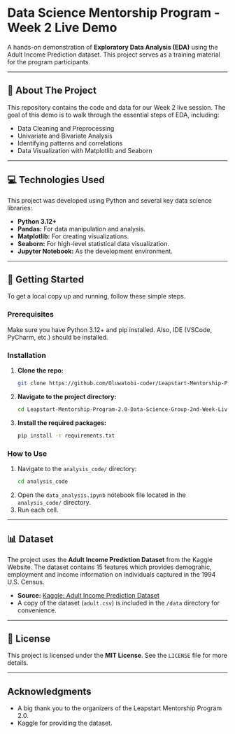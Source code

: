 # Data Science Mentorship Program - Week 2 Live Demo

A hands-on demonstration of **Exploratory Data Analysis (EDA)** using the Adult Income Prediction dataset. 
This project serves as a training material for the program participants.

---

## 📜 About The Project

This repository contains the code and data for our Week 2 live session. The goal of this demo is to walk through the essential steps of EDA, including:
* Data Cleaning and Preprocessing
* Univariate and Bivariate Analysis
* Identifying patterns and correlations
* Data Visualization with Matplotlib and Seaborn

---

## 💻 Technologies Used

This project was developed using Python and several key data science libraries:

* **Python 3.12+**
* **Pandas:** For data manipulation and analysis.
* **Matplotlib:** For creating visualizations.
* **Seaborn:** For high-level statistical data visualization.
* **Jupyter Notebook:** As the development environment.

---

## 🚀 Getting Started

To get a local copy up and running, follow these simple steps.

### Prerequisites

Make sure you have Python 3.12+ and pip installed. Also, IDE (VSCode, PyCharm, etc.) should be installed.

### Installation

1.  **Clone the repo:**
    ```sh
    git clone https://github.com/Oluwatobi-coder/Leapstart-Mentorship-Program-2.0-Data-Science-Group-2nd-Week-Live-Demo.git
    ```
2.  **Navigate to the project directory:**
    ```sh
    cd Leapstart-Mentorship-Program-2.0-Data-Science-Group-2nd-Week-Live-Demo
    ```
3.  **Install the required packages:**
    ```sh
    pip install -r requirements.txt
    ```

### How to Use

1.  Navigate to the `analysis_code/` directory:
    ```sh
    cd analysis_code
    ```
2.  Open the `data_analysis.ipynb` notebook file located in the `analysis_code/` directory.
3.  Run each cell.

---

## 📊 Dataset

The project uses the **Adult Income Prediction Dataset** from the Kaggle Website. The dataset contains 15 features which provides demograhic, employment and income information on individuals captured in the 1994 U.S. Census.

* **Source:** [Kaggle: Adult Income Prediction Dataset](https://www.kaggle.com/datasets/mosapabdelghany/adult-income-prediction-dataset?select=adult.csv)
* A copy of the dataset (`adult.csv`) is included in the `/data` directory for convenience.

---

## 📝 License

This project is licensed under the **MIT License**. See the `LICENSE` file for more details.

---

## Acknowledgments

* A big thank you to the organizers of the Leapstart Mentorship Program 2.0.
* Kaggle for providing the dataset.
